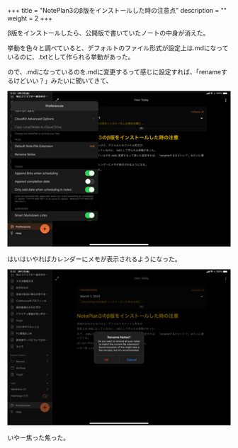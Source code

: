 +++
title = "NotePlan3のβ版をインストールした時の注意点"
description = ""
weight = 2
+++

β版をインストールしたら、公開版で書いていたノートの中身が消えた。

挙動を色々と調べていると、デフォルトのファイル形式が設定上は.mdになっているのに、.txtとして作られる挙動があった。  

ので、.mdになっているのを.mdに変更するって感じに設定すれば、「renameするけどいい？」みたいに聞いてきて、

![image](../NotePlan3のβ版をインストールした時の注意点_attachments/7AA394A0-10D0-4BC9-8419-64FA5644E083.png)

はいはいやればカレンダーにメモが表示されるようになった。

![image](../NotePlan3のβ版をインストールした時の注意点_attachments/B13B4B16-C1A0-47A5-B668-9FA237E7D049.png)

いやー焦った焦った。